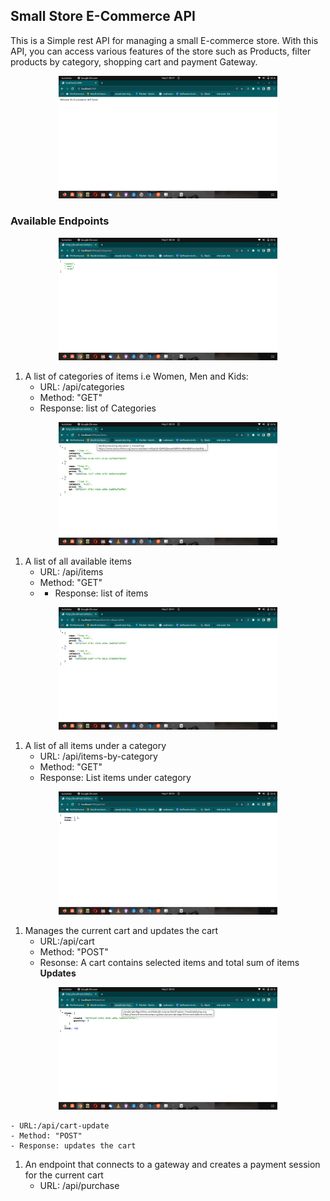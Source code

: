 ## Small Store E-Commerce API
This is a Simple rest API for managing a small E-commerce store. With this API, you can access various features of the store such as Products, filter products by category, shopping cart and payment Gateway.

<p align="center">
  <img src="./images/welcomePage.png" width="350" title="hover text">
</p>

### Available Endpoints

<p align="center">
  <img src="./images/allCategories.png" width="350" title="hover text">
</p>

1. A list of categories of items i.e Women, Men and Kids:
	-  URL: /api/categories
	- Method: "GET"
	- Response: list of Categories

<p align="center">
  <img src="./images/allItems.png" width="350" title="hover text">
</p>

1.  A list of all available items 
	- URL: /api/items
	- Method: "GET"
	- - Response: list of items

<p align="center">
  <img src="./images/itemByCat.png" width="350" title="hover text">
</p>

1. A list of all items under a category
	- URL: /api/items-by-category
	- Method: "GET"
	- Response: List items under category

<p align="center">
  <img src="./images/emptycart.png" width="350" title="hover text">
</p>

1. Manages the current cart and updates the cart
	- URL:/api/cart
	- Method: "POST"
	- Resonse: A cart contains selected items and total sum of items
**Updates**

<p align="center">
  <img src="./images/updatedCart.png" width="350" title="hover text">
</p>

	- URL:/api/cart-update
	- Method: "POST"
	- Response: updates the cart 
1. An endpoint that connects to a gateway and creates a payment session for the current cart
	- URL: /api/purchase
